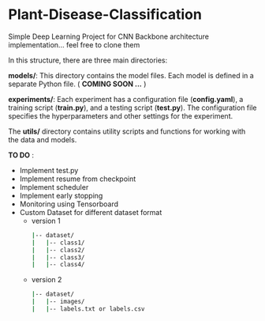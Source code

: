 # Plant-Disease-Classification
Simple Deep Learning Project for CNN Backbone architecture implementation... feel free to clone them


In this structure, there are three main directories:

__models/__: This directory contains the model files. Each model is defined in a separate Python file. ( __COMING SOON ...__ )

__experiments/__: Each experiment has a configuration file (__config.yaml__), a training script (__train.py__), and a testing script (__test.py__). The configuration file specifies the hyperparameters and other settings for the experiment.

The __utils/__ directory contains utility scripts and functions for working with the data and models.

__TO DO__ :

- Implement test.py
- Implement resume from checkpoint
- Implement scheduler
- Implement early stopping
- Monitoring using Tensorboard
- Custom Dataset for different dataset format
    - version 1
        ```bash
        |-- dataset/
        |   |-- class1/
        |   |-- class2/
        |   |-- class3/
        |   |-- class4/
        ```
    - version 2    
        ```bash
        |-- dataset/
        |   |-- images/
        |   |-- labels.txt or labels.csv
        ```        

        